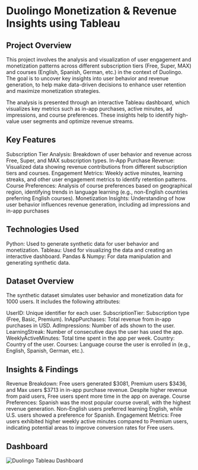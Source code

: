 # Duolingo Monetization & Revenue Insights using Tableau
## Project Overview
This project involves the analysis and visualization of user engagement and monetization patterns across different subscription tiers (Free, Super, MAX) and courses (English, Spanish, German, etc.) in the context of Duolingo. The goal is to uncover key insights into user behavior and revenue generation, to help make data-driven decisions to enhance user retention and maximize monetization strategies.

The analysis is presented through an interactive Tableau dashboard, which visualizes key metrics such as in-app purchases, active minutes, ad impressions, and course preferences. These insights help to identify high-value user segments and optimize revenue streams.

## Key Features
Subscription Tier Analysis: Breakdown of user behavior and revenue across Free, Super, and MAX subscription types.
In-App Purchase Revenue: Visualized data showing revenue contributions from different subscription tiers and courses.
Engagement Metrics: Weekly active minutes, learning streaks, and other user engagement metrics to identify retention patterns.
Course Preferences: Analysis of course preferences based on geographical region, identifying trends in language learning (e.g., non-English countries preferring English courses).
Monetization Insights: Understanding of how user behavior influences revenue generation, including ad impressions and in-app purchases

## Technologies Used
Python: Used to generate synthetic data for user behavior and monetization.
Tableau: Used for visualizing the data and creating an interactive dashboard.
Pandas & Numpy: For data manipulation and generating synthetic data.

## Dataset Overview
The synthetic dataset simulates user behavior and monetization data for 1000 users. It includes the following attributes:

UserID: Unique identifier for each user.
SubscriptionTier: Subscription type (Free, Basic, Premium).
InAppPurchases: Total revenue from in-app purchases in USD.
AdImpressions: Number of ads shown to the user.
LearningStreak: Number of consecutive days the user has used the app.
WeeklyActiveMinutes: Total time spent in the app per week.
Country: Country of the user.
Courses: Language course the user is enrolled in (e.g., English, Spanish, German, etc.).

## Insights & Findings
Revenue Breakdown: Free users generated $3081, Premium users $3436, and Max users $3713 in in-app purchase revenue. Despite higher revenue from paid users, Free users spent more time in the app on average.
Course Preferences: Spanish was the most popular course overall, with the highest revenue generation. Non-English users preferred learning English, while U.S. users showed a preference for Spanish.
Engagement Metrics: Free users exhibited higher weekly active minutes compared to Premium users, indicating potential areas to improve conversion rates for Free users.

## Dashboard
![Duolingo Tableau Dashboard](Duolingo-Tableau-Dashboard/Dashboard_image.png)

